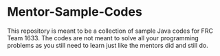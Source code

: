 # Mentor-Sample-Codes
This repository is meant to be a collection of sample Java codes for FRC Team 1633. The codes are not meant to solve all your programming problems as you still need to learn just like the mentors did and still do. 
